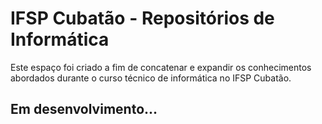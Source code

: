 # IFSP Cubatão - Repositórios de Informática

Este espaço foi criado a fim de concatenar e expandir os conhecimentos abordados durante o curso técnico de informática no IFSP Cubatão.

## Em desenvolvimento...
